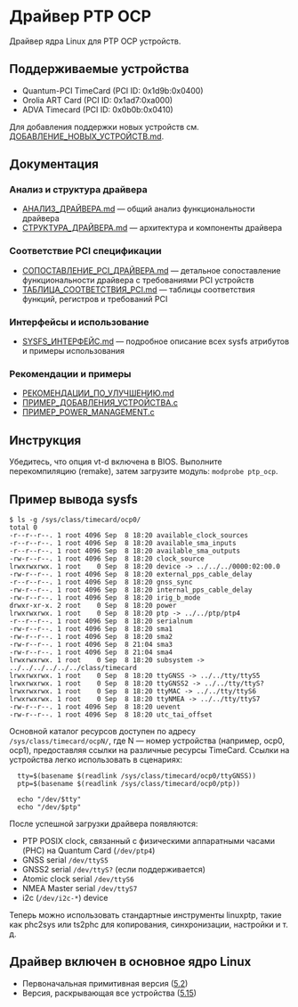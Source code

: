 # Драйвер PTP OCP

Драйвер ядра Linux для PTP OCP устройств.

## Поддерживаемые устройства

- Quantum-PCI TimeCard (PCI ID: 0x1d9b:0x0400)
- Orolia ART Card (PCI ID: 0x1ad7:0xa000)
- ADVA Timecard (PCI ID: 0x0b0b:0x0410)

Для добавления поддержки новых устройств см. [ДОБАВЛЕНИЕ_НОВЫХ_УСТРОЙСТВ.md](ДОБАВЛЕНИЕ_НОВЫХ_УСТРОЙСТВ.md).

## Документация

### Анализ и структура драйвера
- [АНАЛИЗ_ДРАЙВЕРА.md](АНАЛИЗ_ДРАЙВЕРА.md) — общий анализ функциональности драйвера
- [СТРУКТУРА_ДРАЙВЕРА.md](СТРУКТУРА_ДРАЙВЕРА.md) — архитектура и компоненты драйвера

### Соответствие PCI спецификации
- [СОПОСТАВЛЕНИЕ_PCI_ДРАЙВЕРА.md](СОПОСТАВЛЕНИЕ_PCI_ДРАЙВЕРА.md) — детальное сопоставление функциональности драйвера с требованиями PCI устройств
- [ТАБЛИЦА_СООТВЕТСТВИЯ_PCI.md](ТАБЛИЦА_СООТВЕТСТВИЯ_PCI.md) — таблицы соответствия функций, регистров и требований PCI

### Интерфейсы и использование
- [SYSFS_ИНТЕРФЕЙС.md](SYSFS_ИНТЕРФЕЙС.md) — подробное описание всех sysfs атрибутов и примеры использования

### Рекомендации и примеры
- [РЕКОМЕНДАЦИИ_ПО_УЛУЧШЕНИЮ.md](РЕКОМЕНДАЦИИ_ПО_УЛУЧШЕНИЮ.md)
- [ПРИМЕР_ДОБАВЛЕНИЯ_УСТРОЙСТВА.c](ПРИМЕР_ДОБАВЛЕНИЯ_УСТРОЙСТВА.c)
- [ПРИМЕР_POWER_MANAGEMENT.c](ПРИМЕР_POWER_MANAGEMENT.c)

## Инструкция

Убедитесь, что опция vt-d включена в BIOS.
Выполните перекомпиляцию (remake), затем загрузите модуль: `modprobe ptp_ocp`.

## Пример вывода sysfs
```
$ ls -g /sys/class/timecard/ocp0/
total 0
-r--r--r--. 1 root 4096 Sep  8 18:20 available_clock_sources
-r--r--r--. 1 root 4096 Sep  8 18:20 available_sma_inputs
-r--r--r--. 1 root 4096 Sep  8 18:20 available_sma_outputs
-rw-r--r--. 1 root 4096 Sep  8 18:20 clock_source
lrwxrwxrwx. 1 root    0 Sep  8 18:20 device -> ../../../0000:02:00.0
-rw-r--r--. 1 root 4096 Sep  8 18:20 external_pps_cable_delay
-r--r--r--. 1 root 4096 Sep  8 18:20 gnss_sync
-rw-r--r--. 1 root 4096 Sep  8 18:20 internal_pps_cable_delay
-rw-r--r--. 1 root 4096 Sep  8 18:20 irig_b_mode
drwxr-xr-x. 2 root    0 Sep  8 18:20 power
lrwxrwxrwx. 1 root    0 Sep  8 18:20 ptp -> ../../ptp/ptp4
-r--r--r--. 1 root 4096 Sep  8 18:20 serialnum
-rw-r--r--. 1 root 4096 Sep  8 18:20 sma1
-rw-r--r--. 1 root 4096 Sep  8 18:20 sma2
-rw-r--r--. 1 root 4096 Sep  8 21:04 sma3
-rw-r--r--. 1 root 4096 Sep  8 21:04 sma4
lrwxrwxrwx. 1 root    0 Sep  8 18:20 subsystem -> ../../../../../../class/timecard
lrwxrwxrwx. 1 root    0 Sep  8 18:20 ttyGNSS -> ../../tty/ttyS5
lrwxrwxrwx. 1 root    0 Sep  8 18:20 ttyGNSS2 -> ../../tty/ttyS?
lrwxrwxrwx. 1 root    0 Sep  8 18:20 ttyMAC -> ../../tty/ttyS6
lrwxrwxrwx. 1 root    0 Sep  8 18:20 ttyNMEA -> ../../tty/ttyS7
-rw-r--r--. 1 root 4096 Sep  8 18:20 uevent
-rw-r--r--. 1 root 4096 Sep  8 18:20 utc_tai_offset
```

Основной каталог ресурсов доступен по адресу `/sys/class/timecard/ocpN/`, где N — номер устройства (например, ocp0, ocp1), предоставляя ссылки на различные ресурсы TimeCard. Ссылки на устройства легко использовать в сценариях:

```
  tty=$(basename $(readlink /sys/class/timecard/ocp0/ttyGNSS))
  ptp=$(basename $(readlink /sys/class/timecard/ocp0/ptp))

  echo "/dev/$tty"
  echo "/dev/$ptp"
```

После успешной загрузки драйвера появляются:
* PTP POSIX clock, связанный с физическими аппаратными часами (PHC) на Quantum Card  (`/dev/ptp4`)
* GNSS serial `/dev/ttyS5`
* GNSS2 serial `/dev/ttyS?` (если поддерживается)
* Atomic clock serial `/dev/ttyS6`
* NMEA Master serial `/dev/ttyS7`
* i2c (`/dev/i2c-*`) device

Теперь можно использовать стандартные инструменты linuxptp, такие как phc2sys или ts2phc для копирования, синхронизации, настройки и т. д.

## Драйвер включен в основное ядро Linux
* Первоначальная примитивная версия ([5.2](https://git.kernel.org/pub/scm/linux/kernel/git/netdev/net-next.git/commit/?id=a7e1abad13f3f0366ee625831fecda2b603cdc17))
* Версия, раскрывающая все устройства ([5.15](https://git.kernel.org/pub/scm/linux/kernel/git/torvalds/linux.git/commit/?id=773bda96492153e11d21eb63ac814669b51fc701))

